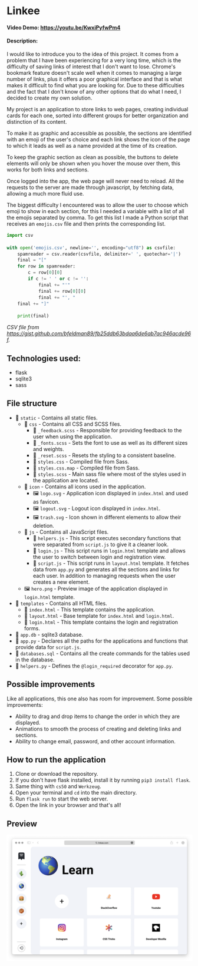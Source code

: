 # Linkee
#### Video Demo: https://youtu.be/KwxiPyfwPm4
#### Description:

I would like to introduce you to the idea of this project. It comes from a problem that I have been experiencing for a very long time, which is the difficulty of saving links of interest that I don't want to lose. Chrome's bookmark feature doesn't scale well when it comes to managing a large number of links, plus it offers a poor graphical interface and that is what makes it difficult to find what you are looking for. Due to these difficulties and the fact that I don't know of any other options that do what I need, I decided to create my own solution.

My project is an application to store links to web pages, creating individual cards for each one, sorted into different groups for better organization and distinction of its content.

To make it as graphic and accessible as possible, the sections are identified with an emoji of the user's choice and each link shows the icon of the page to which it leads as well as a name provided at the time of its creation.

To keep the graphic section as clean as possible, the buttons to delete elements will only be shown when you hover the mouse over them, this works for both links and sections.

Once logged into the app, the web page will never need to reload. All the requests to the server are made through javascript, by fetching data, allowing a much more fluid use.

The biggest difficulty I encountered was to allow the user to choose which emoji to show in each section, for this I needed a variable with a list of all the emojis separated by comma. To get this list I made a Python script that receives an `emojis.csv` file and then prints the corresponding list.

```python
import csv

with open('emojis.csv', newline='', encoding="utf8") as csvfile:
    spamreader = csv.reader(csvfile, delimiter=' ', quotechar='|')
    final = "["
    for row in spamreader:
        c = row[0][0]
        if c != ' ' or c != '':
            final += "'"
            final += row[0][0]
            final += "', "
    final += "]"

    print(final)
```

*CSV file from https://gist.github.com/bfeldman89/fb25ddb63bdaa6de6ab7ac946acde96f.*

## Technologies used:
* flask
* sqlite3
* sass

## File structure
* 📁 `static` - Contains all static files.
    * 📁 `css` - Contains all CSS and SCSS files.
        * 📄 `_feedback.scss` - Responsible for providing feedback to the user when using the application.
        * 📄 `_fonts.scss` - Sets the font to use as well as its different sizes and weights.
        * 📄 `_reset.scss` - Resets the styling to a consistent baseline.
        * 📄 `styles.css` - Compiled file from Sass.
        * 📄 `styles.css.map` - Compiled file from Sass.
        * 📄 `styles.scss` - Main sass file where most of the styles used in the application are located.
    * 📁 `icon` - Contains all icons used in the application.
        * 🖼️ `logo.svg` - Application icon displayed in `index.html` and used as favicon.
        * 🖼️ `logout.svg` - Logout icon displayed in `index.html`.
        * 🖼️ `trash.svg` - Icon shown in different elements to allow their deletion.
    * 📁 `js` - Contains all JavaScript files.
        * 📄 `helpers.js` - This script executes secondary functions that were separated from `script.js` to give it a cleaner look.
        * 📄 `login.js` - This script runs in `login.html` template and allows the user to switch between login and registration view.
        * 📄 `script.js` - This script runs in `layout.html` template. It fetches data from `app.py` and generates all the sections and links for each user. In addition to managing requests when the user creates a new element.
    * 🖼️ `hero.png` - Preview image of the application displayed in `login.html` template.
* 📁 `templates` - Contains all HTML files.
    * 📄 `index.html` - This template contains the application.
    * 📄 `layout.html` - Base template for `index.html` and `login.html`.
    * 📄 `login.html` - This template contains the login and registration forms.
* 📄 `app.db` - sqlite3 database.
* 📄 `app.py` - Declares all the paths for the applications and functions that provide data for `script.js`.
* 📄 `databases.sql` - Contains all the create commands for the tables used in the database.
* 📄 `helpers.py` - Defines the `@login_required` decorator for `app.py`.

## Possible improvements
Like all applications, this one also has room for improvement. Some possible improvements:
* Ability to drag and drop items to change the order in which they are displayed.
* Animations to smooth the process of creating and deleting links and sections.
* Ability to change email, password, and other account information.

## How to run the application
1. Clone or download the repository.
2. If you don't have flask installed, install it by running `pip3 install flask`.
3. Same thing with `cs50` and `Werkzeug`.
4. Open your terminal and `cd` into the main directory.
5. Run `flask run` to start the web server.
6. Open the link in your browser and that's all!

## Preview
![preview](static/hero.png)
